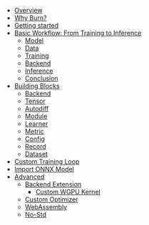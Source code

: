- [Overview](./overview.md)
- [Why Burn?](./motivation.md)
- [Getting started](./getting-started.md)
- [Basic Workflow: From Training to Inference](./basic-workflow/README.md)
  - [Model](./basic-workflow/model.md)
  - [Data](./basic-workflow/data.md)
  - [Training](./basic-workflow/training.md)
  - [Backend](./basic-workflow/backend.md)
  - [Inference](./basic-workflow/inference.md)
  - [Conclusion](./basic-workflow/conclusion.md)
- [Building Blocks](./building-blocks/README.md)
  - [Backend](./building-blocks/backend.md)
  - [Tensor](./building-blocks/tensor.md)
  - [Autodiff](./building-blocks/autodiff.md)
  - [Module](./building-blocks/module.md)
  - [Learner](./building-blocks/learner.md)
  - [Metric](./building-blocks/metric.md)
  - [Config](./building-blocks/config.md)
  - [Record](./building-blocks/record.md)
  - [Dataset](./building-blocks/dataset.md)
- [Custom Training Loop](./custom-training-loop.md)
- [Import ONNX Model](./import/onnx-model.md)
- [Advanced](./advanced/README.md)
  - [Backend Extension](./advanced/backend-extension/README.md)
    - [Custom WGPU Kernel](./advanced/backend-extension/custom-wgpu-kernel.md)
  - [Custom Optimizer]()
  - [WebAssembly]()
  - [No-Std]()
